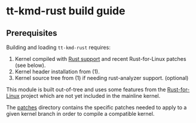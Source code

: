 # tt-kmd-rust build guide

## Prerequisites

Building and loading `tt-kmd-rust` requires:

1. Kernel compiled with [Rust support](https://cateee.net/lkddb/web-lkddb/RUST.html) and recent Rust-for-Linux patches (see below).
2. Kernel header installation from (1).
3. Kernel source tree from (1) if needing rust-analyzer support. (optional)

This module is built out-of-tree and uses some features from the [Rust-for-Linux](https://rust-for-linux.com/) project which are not yet included in the mainline kernel.

The [patches](../../patches) directory contains the specific patches needed to apply to a given kernel branch in order to compile a compatible kernel.

